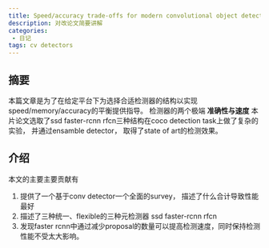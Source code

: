 ```yaml
---
title: Speed/accuracy trade-offs for modern convolutional object detectors 论文摘要
description: 对改论文简要讲解
categories:
 - 日记
tags: cv detectors
---
```

## 摘要
本篇文章是为了在给定平台下为选择合适检测器的结构以实现speed/memory/accuracy的平衡提供指导。
检测器的两个极端 **准确性与速度**
本片论文选取了ssd faster-rcnn rfcn三种结构在coco detection task上做了复杂的实验， 并通过ensamble detector， 取得了state of art的检测效果。

## 介绍
本文的主要主要贡献有
1. 提供了一个基于conv detector一个全面的survey， 描述了什么合计导致性能最好
2. 描述了三种统一、flexible的三种元检测器 ssd faster-rcnn rfcn
3. 发现faster rcnn中通过减少proposal的数量可以提高检测速度，同时保持检测性能不受太大影响。

